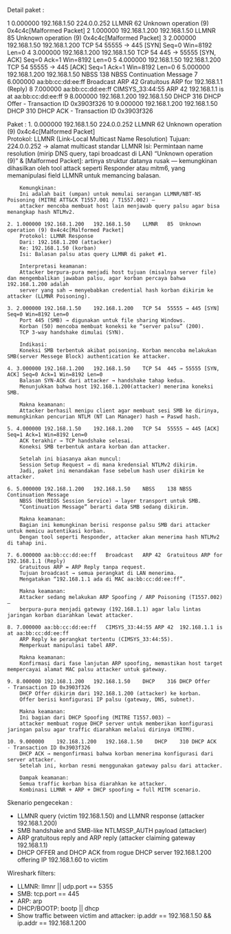 Detail paket :


1	0.000000	192.168.1.50	224.0.0.252	LLMNR	62	Unknown operation (9) 0x4c4c[Malformed Packet]
2	1.000000	192.168.1.200	192.168.1.50	LLMNR	85	Unknown operation (9) 0x4c4c[Malformed Packet]
3	2.000000	192.168.1.50	192.168.1.200	TCP	54	55555 → 445 [SYN] Seq=0 Win=8192 Len=0
4	3.000000	192.168.1.200	192.168.1.50	TCP	54	445 → 55555 [SYN, ACK] Seq=0 Ack=1 Win=8192 Len=0
5	4.000000	192.168.1.50	192.168.1.200	TCP	54	55555 → 445 [ACK] Seq=1 Ack=1 Win=8192 Len=0
6	5.000000	192.168.1.200	192.168.1.50	NBSS	138	NBSS Continuation Message
7	6.000000	aa:bb:cc:dd:ee:ff	Broadcast	ARP	42	Gratuitous ARP for 192.168.1.1 (Reply)
8	7.000000	aa:bb:cc:dd:ee:ff	CIMSYS_33:44:55	ARP	42	192.168.1.1 is at aa:bb:cc:dd:ee:ff
9	8.000000	192.168.1.200	192.168.1.50	DHCP	316	DHCP Offer    - Transaction ID 0x3903f326
10	9.000000	192.168.1.200	192.168.1.50	DHCP	310	DHCP ACK      - Transaction ID 0x3903f326


Paket : 1. 0.000000	192.168.1.50	224.0.0.252	LLMNR	62	Unknown operation (9) 0x4c4c[Malformed Packet]\
		Protokol: LLMNR (Link-Local Multicast Name Resolution)
		Tujuan: 224.0.0.252 → alamat multicast standar LLMNR
		Isi: Permintaan name resolution (mirip DNS query, tapi broadcast di LAN)
		“Unknown operation (9)” & [Malformed Packet]: artinya struktur datanya rusak — 
		kemungkinan dihasilkan oleh tool attack seperti Responder atau mitm6, yang memanipulasi field LLMNR untuk memancing balasan.
		
		Kemungkinan:
		Ini adalah bait (umpan) untuk memulai serangan LLMNR/NBT-NS Poisoning (MITRE ATT&CK T1557.001 / T1557.002) — 
		attacker mencoba membuat host lain menjawab query palsu agar bisa menangkap hash NTLMv2.

	2. 1.000000	192.168.1.200	192.168.1.50	LLMNR	85	Unknown operation (9) 0x4c4c[Malformed Packet]
		Protokol: LLMNR Response
		Dari: 192.168.1.200 (attacker)
		Ke: 192.168.1.50 (korban)
		Isi: Balasan palsu atas query LLMNR di paket #1.

		Interpretasi keamanan:
		Attacker berpura-pura menjadi host tujuan (misalnya server file) dan mengembalikan jawaban palsu, agar korban percaya bahwa 192.168.1.200 adalah 
		server yang sah → menyebabkan credential hash korban dikirim ke attacker (LLMNR Poisoning).
	
	3. 2.000000	192.168.1.50	192.168.1.200	TCP	54	55555 → 445 [SYN] Seq=0 Win=8192 Len=0
		Port 445 (SMB) → digunakan untuk file sharing Windows.
		Korban (50) mencoba membuat koneksi ke “server palsu” (200).
		TCP 3-way handshake dimulai (SYN).

		Indikasi:
		Koneksi SMB terbentuk akibat poisoning. Korban mencoba melakukan SMB(server Messege Block) authentication ke attacker.
	
	4. 3.000000	192.168.1.200	192.168.1.50	TCP	54	445 → 55555 [SYN, ACK] Seq=0 Ack=1 Win=8192 Len=0
		Balasan SYN-ACK dari attacker → handshake tahap kedua.
		Menunjukkan bahwa host 192.168.1.200(attacker) menerima koneksi SMB.

		Makna keamanan:
		Attacker berhasil menipu client agar membuat sesi SMB ke dirinya, memungkinkan pencurian NTLM (NT Lan Manager) hash = Paswd hash.

	5. 4.000000	192.168.1.50	192.168.1.200	TCP	54	55555 → 445 [ACK] Seq=1 Ack=1 Win=8192 Len=0
		ACK terakhir → TCP handshake selesai.
		Koneksi SMB terbentuk antara korban dan attacker.

		Setelah ini biasanya akan muncul: 
		Session Setup Request → di mana kredensial NTLMv2 dikirim.
		Jadi, paket ini menandakan fase sebelum hash user dikirim ke attacker.

	6. 5.000000	192.168.1.200	192.168.1.50	NBSS	138	NBSS Continuation Message
		NBSS (NetBIOS Session Service) → layer transport untuk SMB.
		“Continuation Message” berarti data SMB sedang dikirim.

		Makna keamanan:
		Bagian ini kemungkinan berisi response palsu SMB dari attacker untuk memicu autentikasi korban.
		Dengan tool seperti Responder, attacker akan menerima hash NTLMv2 di tahap ini.

	7. 6.000000	aa:bb:cc:dd:ee:ff	Broadcast	ARP	42	Gratuitous ARP for 192.168.1.1 (Reply)
		Gratuitous ARP = ARP Reply tanpa request.
		Tujuan broadcast → semua perangkat di LAN menerima.
		Mengatakan “192.168.1.1 ada di MAC aa:bb:cc:dd:ee:ff”.

		Makna keamanan:
		Attacker sedang melakukan ARP Spoofing / ARP Poisoning (T1557.002) — 
		berpura-pura menjadi gateway (192.168.1.1) agar lalu lintas jaringan korban diarahkan lewat attacker.

	8. 7.000000	aa:bb:cc:dd:ee:ff	CIMSYS_33:44:55	ARP	42	192.168.1.1 is at aa:bb:cc:dd:ee:ff
		ARP Reply ke perangkat tertentu (CIMSYS_33:44:55).
		Memperkuat manipulasi tabel ARP.

		Makna keamanan:
		Konfirmasi dari fase lanjutan ARP spoofing, memastikan host target mempercayai alamat MAC palsu attacker untuk gateway.

	9. 8.000000	192.168.1.200	192.168.1.50	DHCP	316	DHCP Offer    - Transaction ID 0x3903f326
		DHCP Offer dikirim dari 192.168.1.200 (attacker) ke korban.
		Offer berisi konfigurasi IP palsu (gateway, DNS, subnet).

		Makna keamanan:
		Ini bagian dari DHCP Spoofing (MITRE T1557.003) — 
		attacker membuat rogue DHCP server untuk memberikan konfigurasi jaringan palsu agar traffic diarahkan melalui dirinya (MITM).

	10. 9.000000	192.168.1.200	192.168.1.50	DHCP	310	DHCP ACK      - Transaction ID 0x3903f326
		DHCP ACK → mengonfirmasi bahwa korban menerima konfigurasi dari server attacker.
		Setelah ini, korban resmi menggunakan gateway palsu dari attacker.

		Dampak keamanan:
		Semua traffic korban bisa diarahkan ke attacker.
		Kombinasi LLMNR + ARP + DHCP spoofing = full MITM scenario.


Skenario pengecekan :

- LLMNR query (victim 192.168.1.50) and LLMNR response (attacker 192.168.1.200)
- SMB handshake and SMB-like NTLMSSP_AUTH payload (attacker)
- ARP gratuitous reply and ARP reply (attacker claiming gateway 192.168.1.1)
- DHCP OFFER and DHCP ACK from rogue DHCP server 192.168.1.200 offering IP 192.168.1.60 to victim

Wireshark filters:
- LLMNR: llmnr || udp.port == 5355
- SMB: tcp.port == 445
- ARP: arp
- DHCP/BOOTP: bootp || dhcp
- Show traffic between victim and attacker: ip.addr == 192.168.1.50 && ip.addr == 192.168.1.200

